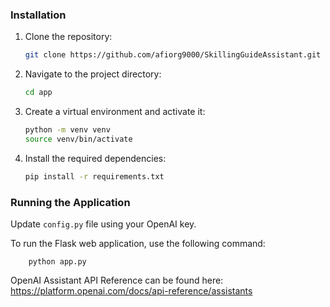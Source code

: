 
### Installation

1. Clone the repository:

    ```bash
    git clone https://github.com/afiorg9000/SkillingGuideAssistant.git
    ```

2. Navigate to the project directory:

    ```bash
    cd app
    ```

3. Create a virtual environment and activate it:

    ```bash
    python -m venv venv
    source venv/bin/activate
    ```

4. Install the required dependencies:

    ```bash
    pip install -r requirements.txt
    ```

### Running the Application

Update `config.py` file using your OpenAI key.

To run the Flask web application, use the following command:

```
    python app.py
```

OpenAI Assistant API Reference can be found here: https://platform.openai.com/docs/api-reference/assistants
